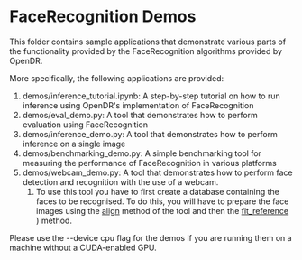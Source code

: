 # FaceRecognition Demos

This folder contains sample applications that demonstrate various parts of the functionality provided by the FaceRecognition algorithms provided by OpenDR.

More specifically, the following applications are provided:

1. demos/inference_tutorial.ipynb: A step-by-step tutorial on how to run inference using OpenDR's implementation of FaceRecognition
2. demos/eval_demo.py: A tool that demonstrates how to perform evaluation using FaceRecognition
3. demos/inference_demo.py: A tool that demonstrates how to perform inference on a single image
4. demos/benchmarking_demo.py: A simple benchmarking tool for measuring the performance of FaceRecognition in various platforms
5. demos/webcam_demo.py: A tool that demonstrates how to perform face detection and recognition with the use of a webcam.
   1. To use this tool you have to first create a database containing the faces to be recognised. To do this, you will have to prepare the face images using the [align](https://github.com/opendr-eu/opendr/blob/master/docs/reference/face-recognition.md#facerecognitionlearneralign) method of the tool and then the [fit_reference](https://github.com/opendr-eu/opendr/blob/master/docs/reference/face-recognition.md#facerecognitionlearnerfit_reference)
) method.

Please use the --device cpu flag for the demos if you are running them on a machine without a CUDA-enabled GPU.